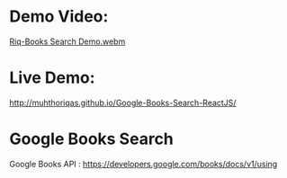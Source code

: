 # Demo Video:
[Riq-Books Search Demo.webm](https://user-images.githubusercontent.com/72277295/201509836-578fad97-bad7-4c45-9308-43bc6822cea7.webm)

# Live Demo: 
http://muhthoriqas.github.io/Google-Books-Search-ReactJS/
# Google Books Search
Google Books API : https://developers.google.com/books/docs/v1/using
